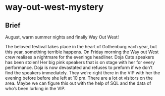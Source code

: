 # way-out-west-mystery

## Brief

August, warm summer nights and finally Way Out West!

The beloved festival takes place in the heart of Gothenburg each year, but this year, something terrible happens. On Friday morning the Way out West crew realises a nightmare for the evenings headliner. Doja Cats speakers has been stolen! Her big pink speakers that is on stage with her for every performance. Doja is now devastated and refuses to preform if we don’t find the speakers immediately. They we’re right there in the VIP with her the evening before before she left at 10 pm. There are a lot ot visitors on the area. Maybe we can figure this out with the help of SQL and the data of who’s been lurking in the VIP.
